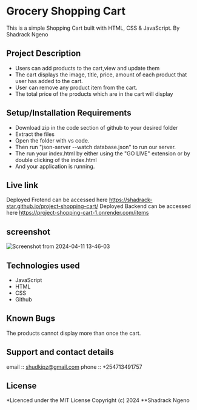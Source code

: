 
# Grocery Shopping Cart

This is a simple Shopping Cart built with HTML, CSS & JavaScript.
By Shadrack Ngeno

## Project Description
- Users can add products to the cart,view and update them
- The cart displays the image, title, price, amount of each product that user has added to the cart.
- User can remove any product item from the cart.
- The total price of the products which are in the cart will display
## Setup/Installation Requirements
- Download zip in the code section of github to your desired folder
- Extract the files
- Open the folder with vs code.
- Then run "json-server --watch database.json" to run our server.
- The run your index.html by either using the "GO LIVE" extension or by double clicking of the index.html
- And your application is running.
 ## Live link
   Deployed Frotend can be accessed here https://shadrack-star.github.io/project-shopping-cart/
   Deployed Backend can be accessed here https://project-shopping-cart-1.onrender.com/items
 ## screenshot
 ![Screenshot from 2024-04-11 13-46-03](https://github.com/shadrack-star/project-shopping-cart/assets/58778974/be865207-4e13-479a-9657-15a3abfdaef5)


## Technologies used
- JavaScript
- HTML
- CSS
- Github


## Known Bugs
The products cannot display more than once the cart.

## Support and contact details
email :: shudkipz@gmail.com
phone :: +254713491757
## License
*Licenced under the MIT License Copyright (c) 2024 **Shadrack Ngeno
